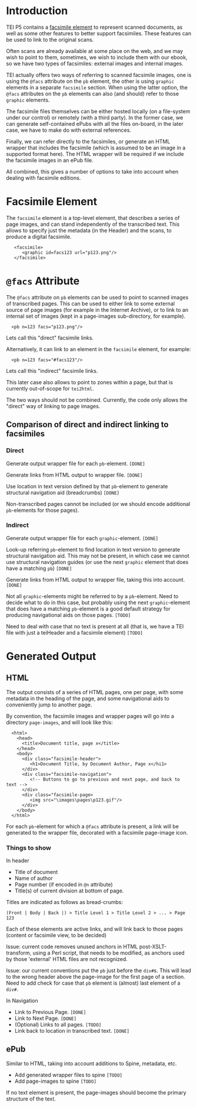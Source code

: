 # Introduction #

TEI P5 contains a [facsimile element](http://www.tei-c.org/release/doc/tei-p5-doc/en/html/ref-facsimile.html) to represent scanned documents, as well as some other features to better support facsimiles. These features can be used to link to the original scans.

Often scans are already available at some place on the web, and we may wish to point to them, sometimes, we wish to include them with our ebook, so we have two types of facsimiles: external images and internal images.

TEI actually offers two ways of referring to scanned facsimile images, one is using the `@facs` attribute on the `pb` element, the other is using `graphic` elements in a separate `facsimile` section. When using the latter option, the `@facs` attributes on the `pb` elements can also (and should) refer to those `graphic` elements.

The facsimile files themselves can be either hosted locally (on a file-system under our control) or remotely (with a third party). In the former case, we can generate self-contained ePubs with all the files on-board, in the later case, we have to make do with external references.

Finally, we can refer directly to the facsimiles, or generate an HTML wrapper that includes the facsimile (which is assumed to be an image in a supported format here). The HTML wrapper will be required if we include the facsimile images in an ePub file.

All combined, this gives a number of options to take into account when dealing with facsimile editions.

# Facsimile Element #

The `facsimile` element is a top-level element, that describes a series of page images, and can stand independently of the transcribed text. This allows to specify just the metadata (in the Header) and the scans, to produce a digital facsimile.

```
   <facsimile>
      <graphic id=facs123 url="p123.png"/>
   </facsimile>
```

# `@facs` Attribute #

The `@facs` attribute on `pb` elements can be used to point to scanned images of transcribed pages. This can be used to either link to some external source of page images (for example in the Internet Archive), or to link to an internal set of images (kept in a page-images sub-directory, for example).

```
  <pb n=123 facs="p123.png"/>
```

Lets call this "direct" facsimile links.

Alternatively, it can link to an element in the `facsimile` element, for example:

```
  <pb n=123 facs="#facs123"/>
```

Lets call this "indirect" facsimile links.

This later case also allows to point to zones within a page, but that is currently out-of-scope for `tei2html`.

The two ways should not be combined. Currently, the code only allows the "direct" way of linking to page images.

## Comparison of direct and indirect linking to facsimiles ##

### Direct ###

Generate output wrapper file for each `pb`-element. `[DONE]`

Generate links from HTML output to wrapper file. `[DONE]`

Use location in text version defined by that `pb`-element to generate structural navigation aid (breadcrumbs) `[DONE]`

Non-transcribed pages cannot be included (or we should encode additional `pb`-elements for those pages).

### Indirect ###

Generate output wrapper file for each `graphic`-element. `[DONE]`

Look-up referring `pb`-element to find location in text version to generate structural navigation aid. This may not be present, in which case we cannot use structural navigation guides (or use the next `graphic` element that does have a matching `pb`) `[DONE]`

Generate links from HTML output to wrapper file, taking this into account. `[DONE]`

Not all `graphic`-elements might be referred to by a `pb`-element. Need to decide what to do in this case, but probably using the next `graphic`-element that does have a matching `pb`-element is a good default strategy for producing navigational aids on those pages. `[TODO]`

Need to deal with case that no text is present at all (that is, we have a TEI file with just a teiHeader and a facsimile element) `[TODO]`

# Generated Output #

## HTML ##

The output consists of a series of HTML pages, one per page, with some metadata in the heading of the page, and some navigational aids to conveniently jump to another page.

By convention, the facsimile images and wrapper pages will go into a directory `page-images`, and will look like this:

```
  <html>
    <head>
      <title>Document title, page x</title>
    </head>
    <body>
      <div class="facsimile-header">
         <h1>Document Title, by Document Author, Page x</hi1>
      </div>
      <div class="facsimile-navigation">
         <!-- Buttons to go to previous and next page, and back to text -->
      </div>
      <div class="facsimile-page>
         <img src="\images\pages\p123.gif"/>
      </div>
    </body>
  </html>
```

For each `pb`-element for which a `@facs` attribute is present, a link will be generated to the wrapper file, decorated with a facsimile page-image icon.

### Things to show ###

In header

  * Title of document
  * Name of author
  * Page number (if encoded in `@n` attribute)
  * Title(s) of current division at bottom of page.

Titles are indicated as follows as bread-crumbs:

```
(Front | Body | Back |) > Title Level 1 > Title Level 2 > ... > Page 123
```

Each of these elements are active links, and will link back to those pages (content or facsimile view, to be decided)

Issue: current code removes unused anchors in HTML post-XSLT-transform, using a Perl script, that needs to be modified, as anchors used by those 'external' HTML files are not recognized.

Issue: our current conventions put the `pb` just before the `div#`s. This will lead to the wrong header above the page-image for the first page of a section. Need to add check for case that `pb` element is (almost) last element of a `div#`.

In Navigation

  * Link to Previous Page. `[DONE]`
  * Link to Next Page. `[DONE]`
  * (Optional) Links to all pages. `[TODO]`
  * Link back to location in transcribed text. `[DONE]`

## ePub ##

Similar to HTML, taking into account additions to Spine, metadata, etc.

  * Add generated wrapper files to spine `[TODO]`
  * Add page-images to spine `[TODO]`

If no text element is present, the page-images should become the primary structure of the text.
